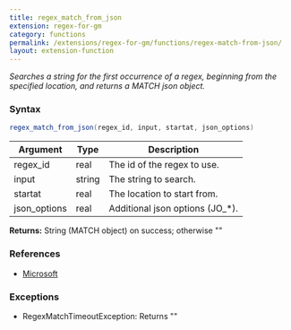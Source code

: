 ```yaml
---
title: regex_match_from_json
extension: regex-for-gm
category: functions
permalink: /extensions/regex-for-gm/functions/regex-match-from-json/
layout: extension-function
---
```


_Searches a string for the first occurrence of a regex, beginning from the specified location, and returns a MATCH json object._

### Syntax ###
```cs
regex_match_from_json(regex_id, input, startat, json_options)
```

| Argument | Type | Description |
| --- | --- | --- |
| regex_id | real | The id of the regex to use. |
| input | string | The string to search. |
| startat | real | The location to start from. |
| json_options | real | Additional json options (JO_*). |

**Returns:** String (MATCH object) on success; otherwise ""

### References ###

* [Microsoft](https://docs.microsoft.com/en-us/dotnet/api/system.text.regularexpressions.regex.matches?view=netframework-4.7#System_Text_RegularExpressions_Regex_Matches_System_String_System_Int32_)

### Exceptions ###

* RegexMatchTimeoutException: Returns ""

